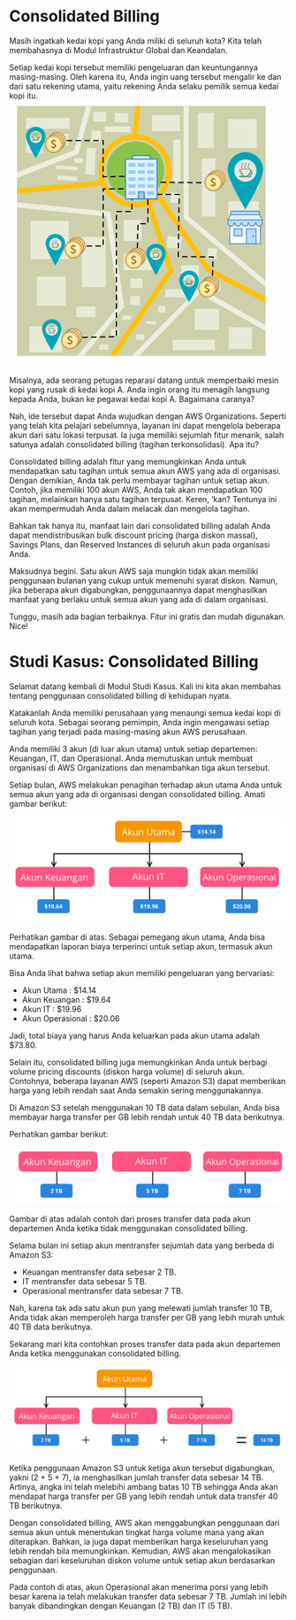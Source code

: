 # Consolidated Billing
Masih ingatkah kedai kopi yang Anda miliki di seluruh kota? Kita telah membahasnya di Modul Infrastruktur Global dan Keandalan.

Setiap kedai kopi tersebut memiliki pengeluaran dan keuntungannya masing-masing. Oleh karena itu, Anda ingin uang tersebut mengalir ke dan dari satu rekening utama, yaitu rekening Anda selaku pemilik semua kedai kopi itu.
<img src="img/Consolidated-Billing.png">

Misalnya, ada seorang petugas reparasi datang untuk memperbaiki mesin kopi yang rusak di kedai kopi A. Anda ingin orang itu menagih langsung kepada Anda, bukan ke pegawai kedai kopi A. Bagaimana caranya?

Nah, ide tersebut dapat Anda wujudkan dengan AWS Organizations. Seperti yang telah kita pelajari sebelumnya, layanan ini dapat mengelola beberapa akun dari satu lokasi terpusat. Ia juga memiliki sejumlah fitur menarik, salah satunya adalah consolidated billing (tagihan terkonsolidasi). Apa itu?

Consolidated billing adalah fitur yang memungkinkan Anda untuk mendapatkan satu tagihan untuk semua akun AWS yang ada di organisasi. Dengan demikian, Anda tak perlu membayar tagihan untuk setiap akun. Contoh, jika memiliki 100 akun AWS, Anda tak akan mendapatkan 100 tagihan, melainkan hanya satu tagihan terpusat. Keren, ‘kan? Tentunya ini akan mempermudah Anda dalam melacak dan mengelola tagihan.

Bahkan tak hanya itu, manfaat lain dari consolidated billing adalah Anda dapat mendistribusikan bulk discount pricing (harga diskon massal), Savings Plans, dan Reserved Instances di seluruh akun pada organisasi Anda.

Maksudnya begini. Satu akun AWS saja mungkin tidak akan memiliki penggunaan bulanan yang cukup untuk memenuhi syarat diskon. Namun, jika beberapa akun digabungkan, penggunaannya dapat menghasilkan manfaat yang berlaku untuk semua akun yang ada di dalam organisasi.

Tunggu, masih ada bagian terbaiknya. Fitur ini gratis dan mudah digunakan. Nice!

# Studi Kasus: Consolidated Billing
Selamat datang kembali di Modul Studi Kasus. Kali ini kita akan membahas tentang penggunaan consolidated billing di kehidupan nyata.

Katakanlah Anda memiliki perusahaan yang menaungi semua kedai kopi di seluruh kota. Sebagai seorang pemimpin, Anda ingin mengawasi setiap tagihan yang terjadi pada masing-masing akun AWS perusahaan.

Anda memiliki 3 akun (di luar akun utama) untuk setiap departemen: Keuangan, IT, dan Operasional. Anda memutuskan untuk membuat organisasi di AWS Organizations dan menambahkan tiga akun tersebut.

Setiap bulan, AWS melakukan penagihan terhadap akun utama Anda untuk semua akun yang ada di organisasi dengan consolidated billing. Amati gambar berikut:

<img src="img/Consolidated-Billing1.png">

Perhatikan gambar di atas. Sebagai pemegang akun utama, Anda bisa mendapatkan laporan biaya terperinci untuk setiap akun, termasuk akun utama.

Bisa Anda lihat bahwa setiap akun memiliki pengeluaran yang bervariasi:

  - Akun Utama : $14.14
  - Akun Keuangan : $19.64
  - Akun IT : $19.96
  - Akun Operasional : $20.06

Jadi, total biaya yang harus Anda keluarkan pada akun utama adalah $73.80.

Selain itu, consolidated billing juga memungkinkan Anda untuk berbagi volume pricing discounts (diskon harga volume) di seluruh akun. Contohnya, beberapa layanan AWS (seperti Amazon S3) dapat memberikan harga yang lebih rendah saat Anda semakin sering menggunakannya.

Di Amazon S3 setelah menggunakan 10 TB data dalam sebulan, Anda bisa membayar harga transfer per GB lebih rendah untuk 40 TB data berikutnya.

Perhatikan gambar berikut:

<img src="img/Consolidated-Billing2.png">

Gambar di atas adalah contoh dari proses transfer data pada akun departemen Anda ketika tidak menggunakan consolidated billing.

Selama bulan ini setiap akun mentransfer sejumlah data yang berbeda di Amazon S3:

  - Keuangan mentransfer data sebesar 2 TB.
  - IT mentransfer data sebesar 5 TB.
  - Operasional mentransfer data sebesar 7 TB.

Nah, karena tak ada satu akun pun yang melewati jumlah transfer 10 TB, Anda tidak akan memperoleh harga transfer per GB yang lebih murah untuk 40 TB data berikutnya.

Sekarang mari kita contohkan proses transfer data pada akun departemen Anda ketika menggunakan consolidated billing.

<img src="img/Consolidated-Billing3.png">

Ketika penggunaan Amazon S3 untuk ketiga akun tersebut digabungkan, yakni (2 + 5 + 7), ia menghasilkan jumlah transfer data sebesar 14 TB. Artinya, angka ini telah melebihi ambang batas 10 TB sehingga Anda akan mendapat harga transfer per GB yang lebih rendah untuk data transfer 40 TB berikutnya.

Dengan consolidated billing, AWS akan menggabungkan penggunaan dari semua akun untuk menentukan tingkat harga volume mana yang akan diterapkan. Bahkan, ia juga dapat memberikan harga keseluruhan yang lebih rendah bila memungkinkan. Kemudian, AWS akan mengalokasikan sebagian dari keseluruhan diskon volume untuk setiap akun berdasarkan penggunaan.

Pada contoh di atas, akun Operasional akan menerima porsi yang lebih besar karena ia telah melakukan transfer data sebesar 7 TB. Jumlah ini lebih banyak dibandingkan dengan Keuangan (2 TB) dan IT (5 TB).